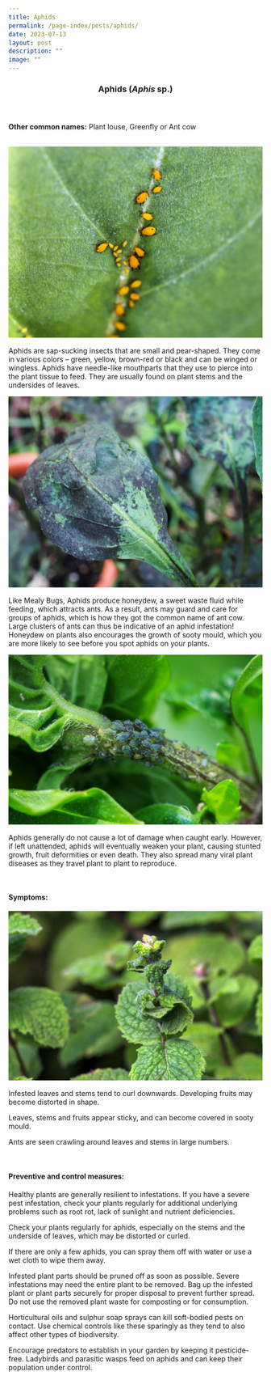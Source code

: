```yaml
---
title: Aphids
permalink: /page-index/pests/aphids/
date: 2023-07-13
layout: post
description: ""
image: ""
---
```

<header>
	<h3>Aphids (<em>Aphis</em> sp.)</h3>
</header>

<section>
		<p><strong>Other common names:</strong> Plant louse, Greenfly or Ant cow</p>
	<br>
</section>

<section>
	<img title="Yellow aphids clustered along leaf veins. Photo by Victoria Lim" src="/images/Biodiversity/dancing%20aphids%20on%20calotropis%20(1)victorialim.jpg">
<p>Aphids are sap-sucking insects that are small and pear-shaped. They come in various colors – green, yellow, brown-red or black and can be winged or wingless. Aphids have needle-like mouthparts that they use to pierce into the plant tissue to feed. They are usually found on plant stems and the undersides of leaves.</p>
<img title="A leaf covered in blacky, powdery fungus known as sooty mould. Photo by Jacqueline Chua" src="/images/Plant%20problems/SootyMold_JacChua.jpg">	
<p>Like Mealy Bugs, Aphids produce honeydew, a sweet waste fluid while feeding, which attracts ants. As a result, ants may guard and care for groups of aphids, which is how they got the common name of ant cow. Large clusters of ants can thus be indicative of an aphid infestation! Honeydew on plants also encourages the growth of sooty mould, which you are more likely to see before you spot aphids on your plants.</p>
		<img title="Green aphids clustered on the stem of a mint plant. Photo by Victoria Lim" src="/images/Biodiversity/aphids%20-%20mentha%201victorialim.jpg">
<p>Aphids generally do not cause a lot of damage when caught early. However, if left unattended, aphids will eventually weaken your plant, causing stunted growth, fruit deformities or even death. They also spread many viral plant diseases as they travel plant to plant to reproduce.</p>
<br>
</section>
	
<section>
	<h4>Symptoms:</h4>
	<img title="Curled leaves on a mint plant. Photo by Victoria Lim" src="/images/Biodiversity/aphids%20-%20mentha%20vilosavictorialim.jpg"><br>

<p>Infested leaves and stems tend to curl downwards. Developing fruits may become distorted in shape.</p>
	<p>Leaves, stems and fruits appear sticky, and can become covered in sooty mould.</p>
	<p>Ants are seen crawling around leaves and stems in large numbers. </p>
<br>
</section>

<section>
	<h4>Preventive and control measures:</h4>
<p>Healthy plants are generally resilient to infestations. If you have a severe pest infestation, check your plants regularly for additional underlying problems such as root rot, lack of sunlight and nutrient deficiencies.</p>
<p>Check your plants regularly for aphids, especially on the stems and the underside of leaves, which may be distorted or curled.</p> 
<p>If there are only a few aphids, you can spray them off with water or use a wet cloth to wipe them away.</p>
	<p>Infested plant parts should be pruned off as soon as possible. Severe infestations may need the entire plant to be removed. Bag up the infested plant or plant parts securely for proper disposal to prevent further spread. Do not use the removed plant waste for composting or for consumption.</p>
<p>Horticultural oils and sulphur soap sprays can kill soft-bodied pests on contact. Use chemical controls like these sparingly as they tend to also affect other types of biodiversity.</p>
<p>Encourage predators to establish in your garden by keeping it pesticide-free. Ladybirds and parasitic wasps feed on aphids and can keep their population under control.</p>  
<br>
</section>
